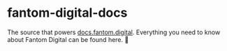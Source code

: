 # fantom-digital-docs

The source that powers [docs.fantom.digital](http://docs.fantom.digital/). Everything you need to know about Fantom Digital can be found here. 🧬
